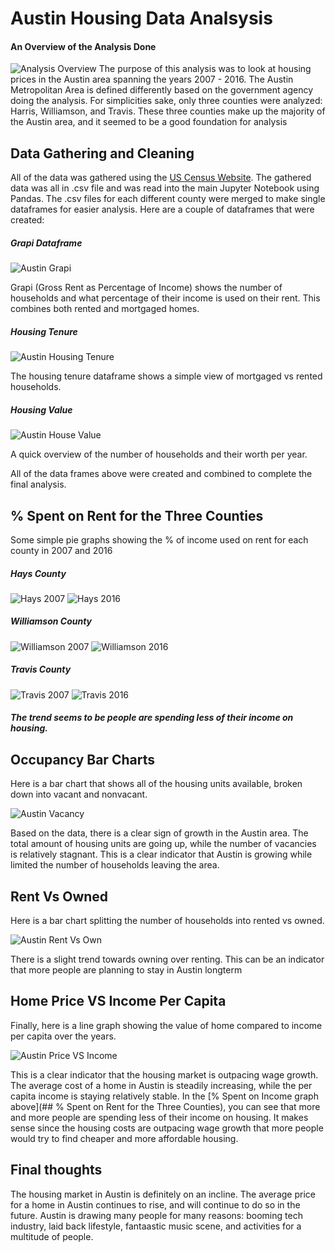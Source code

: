 # Austin Housing Data Analsysis

#### An Overview of the Analysis Done
![Analysis Overview](https://github.com/minckim1222/Austin_Housing_Data_Analysis_Final/blob/master/Saved_Pngs/housing_one_slide.jpg)
The purpose of this analysis was to look at housing prices in the Austin area spanning the years 2007 - 2016.  The Austin Metropolitan Area is defined differently based on the government agency doing the analysis.  For simplicities sake, only three counties were analyzed: Harris, Williamson, and Travis.  These three counties make up the majority of the Austin area, and it seemed to be a good foundation for analysis

## Data Gathering and Cleaning

All of the data was gathered using the [US Census Website](https://www.census.gov/quickfacts/fact/table/US/PST045217).  The gathered data was all in .csv file and was read into the main Jupyter Notebook using Pandas.  The .csv files for each different county were merged to make single dataframes for easier analysis.  Here are a couple of dataframes that were created:

##### Grapi Dataframe
![Austin Grapi](https://github.com/minckim1222/Austin_Housing_Data_Analysis_Final/blob/master/Saved_Pngs/grapi.png)

Grapi (Gross Rent as Percentage of Income) shows the number of households and what percentage of their income is used on their rent.  This combines both rented and mortgaged homes.

##### Housing Tenure
![Austin Housing Tenure](https://github.com/minckim1222/Austin_Housing_Data_Analysis_Final/blob/master/Saved_Pngs/housing_tenure.png)

The housing tenure dataframe shows a simple view of mortgaged vs rented households.

##### Housing Value
![Austin House Value](https://github.com/minckim1222/Austin_Housing_Data_Analysis_Final/blob/master/Saved_Pngs/value.png)

A quick overview of the number of households and their worth per year.

All of the data frames above were created and combined to complete the final analysis.

## % Spent on Rent for the Three Counties

Some simple pie graphs showing the % of income used on rent for each county in 2007 and 2016
##### Hays County

![Hays 2007](https://github.com/minckim1222/Austin_Housing_Data_Analysis_Final/blob/master/Saved_Pngs/morgage_percent_hays_2007.png)
![Hays 2016](https://github.com/minckim1222/Austin_Housing_Data_Analysis_Final/blob/master/Saved_Pngs/morgage_percent_hays_2016.png)

##### Williamson County

![Williamson 2007](https://github.com/minckim1222/Austin_Housing_Data_Analysis_Final/blob/master/Saved_Pngs/morgage_percent_williamson_2007.png)
![Williamson 2016](https://github.com/minckim1222/Austin_Housing_Data_Analysis_Final/blob/master/Saved_Pngs/morgage_percent_williamson_2016.png)

##### Travis County

![Travis 2007](https://github.com/minckim1222/Austin_Housing_Data_Analysis_Final/blob/master/Saved_Pngs/morgage_percent_travis_2007.png)
![Travis 2016](https://github.com/minckim1222/Austin_Housing_Data_Analysis_Final/blob/master/Saved_Pngs/morgage_percent_travis_2016.png)

##### The trend seems to be people are spending less of their income on housing.  

## Occupancy Bar Charts

Here is a bar chart that shows all of the housing units available, broken down into vacant and nonvacant.

![Austin Vacancy](https://github.com/minckim1222/Austin_Housing_Data_Analysis_Final/blob/master/Saved_Pngs/total_occupancy_bar_chart.png)

Based on the data, there is a clear sign of growth in the Austin area.  The total amount of housing units are going up, while the number of vacancies is relatively stagnant.  This is a clear indicator that Austin is growing while limited the number of households leaving the area.

## Rent Vs Owned

Here is a bar chart splitting the number of households into rented vs owned.

![Austin Rent Vs Own](https://github.com/minckim1222/Austin_Housing_Data_Analysis_Final/blob/master/Saved_Pngs/rented_vs_owned.png)

There is a slight trend towards owning over renting.  This can be an indicator that more people are planning to stay in Austin longterm

## Home Price VS Income Per Capita

Finally, here is a line graph showing the value of home compared to income per capita over the years.

![Austin Price VS Income](https://github.com/minckim1222/Austin_Housing_Data_Analysis_Final/blob/master/Saved_Pngs/percapita_vs_value.png)

This is a clear indicator that the housing market is outpacing wage growth.  The average cost of a home in Austin is steadily increasing, while the per capita income is staying relatively stable.  In the [% Spent on Income graph above](## % Spent on Rent for the Three Counties), you can see that more and more people are spending less of their income on housing.  It makes sense since the housing costs are outpacing wage growth that more people would try to find cheaper and more affordable housing.

## Final thoughts

The housing market in Austin is definitely on an incline.  The average price for a home in Austin continues to rise, and will continue to do so in the future.  Austin is drawing many people for many reasons: booming tech industry, laid back lifestyle, fantaastic music scene, and activities for a multitude of people.  





